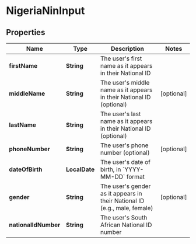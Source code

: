 

# NigeriaNinInput


## Properties

| Name | Type | Description | Notes |
|------------ | ------------- | ------------- | -------------|
|**firstName** | **String** | The user&#39;s first name as it appears in their National ID |  |
|**middleName** | **String** | The user&#39;s middle name as it appears in their National ID (optional) |  [optional] |
|**lastName** | **String** | The user&#39;s last name as it appears in their National ID (optional) |  |
|**phoneNumber** | **String** | The user&#39;s phone number (optional) |  [optional] |
|**dateOfBirth** | **LocalDate** | The user&#39;s date of birth, in &#x60;YYYY-MM-DD&#x60; format |  |
|**gender** | **String** | The user&#39;s gender as it appears in their National ID (e.g., male, female) |  [optional] |
|**nationalIdNumber** | **String** | The user&#39;s South African National ID number |  |



